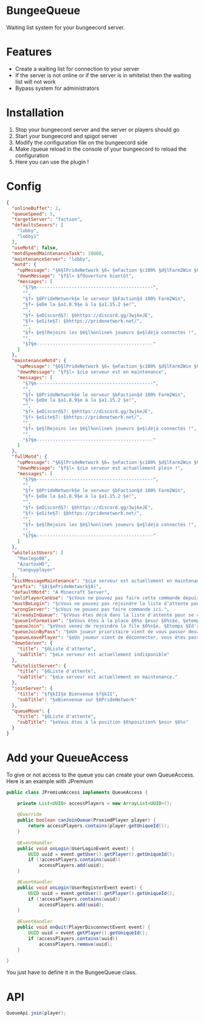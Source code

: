 # BungeeQueue

Waiting list system for your bungeecord server.

# Features

* Create a waiting list for connection to your server
* If the server is not online or if the server is in whitelist then the waiting list will not work
* Bypass system for administrators

# Installation

1. Stop your bungeecord server and the server or players should go
2. Start your bungeecord and spigot server
3. Modify the configuration file on the bungeecord side
4. Make /queue reload in the console of your bungeecord to reload the configuration
5. Here you can use the plugin !

# Config
```json
{
  "onlineBuffer": 2,
  "queueSpeed": 5,
  "targetServer": "faction",
  "defaultsSevers": [
    "lobby",
    "lobby1"
  ],
  "useMotd": false,
  "motdSpeedMaintenanceTask": 10000,
  "maintenanceServer": "lobby",
  "motd": {
    "upMessage": "§6§lPrideNetwork §6✭ §eFaction §c100% §d§lFarm2Win §6✭ §7(§e1.8§7)",
    "downMessage": "§f§l» §fOuverture bientôt",
    "messages": [
      "§7§m-------------------------------------------",
      "",
      "§f» §6PrideNetwork§e le serveur §bFaction§d 100% Farm2Win",
      "§f» §eDe la §a1.8.9§e à la §a1.15.2 §e!",
      "",
      "§f» §eDiscord§7: §bhttps://discord.gg/3wjkeJE",
      "§f» §eSite§7: §bhttps://pridenetwork.net/",
      "",
      "§f» §e§lRejoins les §6§l%online% joueurs §e§ldéjà connectés !",
      "",
      "§7§m-------------------------------------------"
    ]
  },
  "maintenanceMotd": {
    "upMessage": "§6§lPrideNetwork §6✭ §eFaction §c100% §d§lFarm2Win §6✭ §7(§e1.8§7)",
    "downMessage": "§f§l» §cLe serveur est en maintenance",
    "messages": [
      "§7§m-------------------------------------------",
      "",
      "§f» §6PrideNetwork§e le serveur §bFaction§d 100% Farm2Win",
      "§f» §eDe la §a1.8.9§e à la §a1.15.2 §e!",
      "",
      "§f» §eDiscord§7: §bhttps://discord.gg/3wjkeJE",
      "§f» §eSite§7: §bhttps://pridenetwork.net/",
      "",
      "§f» §e§lRejoins les §6§l%online% joueurs §e§ldéjà connectés !",
      "",
      "§7§m-------------------------------------------"
    ]
  },
  "fullMotd": {
    "upMessage": "§6§lPrideNetwork §6✭ §eFaction §c100% §d§lFarm2Win §6✭ §7(§e1.8§7)",
    "downMessage": "§f§l» §cLe serveur est actuellement plein !",
    "messages": [
      "§7§m-------------------------------------------",
      "",
      "§f» §6PrideNetwork§e le serveur §bFaction§d 100% Farm2Win",
      "§f» §eDe la §a1.8.9§e à la §a1.15.2 §e!",
      "",
      "§f» §eDiscord§7: §bhttps://discord.gg/3wjkeJE",
      "§f» §eSite§7: §bhttps://pridenetwork.net/",
      "",
      "§f» §e§lRejoins les §6§l%online% joueurs §e§ldéjà connectés !",
      "",
      "§7§m-------------------------------------------"
    ]
  },
  "whitelistUsers": [
    "Maxlego08",
    "AzartoxHD",
    "tanguyplayer"
  ],
  "kickMessageMaintenance": "§cLe serveur est actuellement en maintenance",
  "prefix": "§8(§ePrideNetwork§8)",
  "defaultMotd": "A Minecraft Server",
  "onliPlayerCanUse": "§cVous ne pouvez pas faire cette commande depuis la console.",
  "mustBeLogin": "§cVous ne pouvez pas rejoindre la liste d'attente pour le moment.",
  "wrongServer": "§cVous ne pouvez pas faire commande ici.",
  "alreadyInQueue": "§cVous êtes déjà dans la liste d'attente pour se connecter au serveur.",
  "queueInformation": "§eVous êtes à la place §6%s §esur §6%s§e, §etemps §ed'attente §eestité §eà §6%s§e.",
  "queueJoin": "§eVous venez de rejoindre la file §6%s§e, §Etemps §Ed'attente §Eestimé §eà §6%s§e.",
  "queueJoinByPass": "§eUn joueur prioritaire vient de vous passer devant.",
  "queueLeavePlayer": "§eUn joueur vient de déconnecter, vous êtes passez à la position §6%s §esur §6%s§e.",
  "downServer": {
    "title": "§6Liste d'attente",
    "subTitle": "§eLe serveur est actuellement indisponible"
  },
  "whitelistServer": {
    "title": "§6Liste d'attente",
    "subTitle": "§eLe serveur est actuellement en maintenance."
  },
  "joinServer": {
    "title": "§f§kII§e Bienvenue §f§kII",
    "subTitle": "§eBienvenue sur §6PrideNetwork"
  },
  "queueMove": {
    "title": "§6Liste d'attente",
    "subTitle": "§eVous êtes à la position §6%position% §esur §6%s"
  }
}
```

# Add your QueueAccess

To give or not access to the queue you can create your own QueueAccess. Here is an example with JPremium
```java
public class JPremiumAccess implements QueueAccess {

	private List<UUID> accessPlayers = new ArrayList<UUID>();
	
	@Override
	public boolean canJoinQueue(ProxiedPlayer player) {
		return accessPlayers.contains(player.getUniqueId());
	}
	
	@EventHandler
	public void onLogin(UserLoginEvent event) {
		UUID uuid = event.getUser().getPlayer().getUniqueId();
		if (!accessPlayers.contains(uuid))
			accessPlayers.add(uuid);
	}

	@EventHandler
	public void onLogin(UserRegisterEvent event) {
		UUID uuid = event.getUser().getPlayer().getUniqueId();
		if (!accessPlayers.contains(uuid))
			accessPlayers.add(uuid);
	}
	
	@EventHandler
	public void onQuit(PlayerDisconnectEvent event) {
		UUID uuid = event.getPlayer().getUniqueId();
		if (accessPlayers.contains(uuid))
			accessPlayers.remove(uuid);
	}

}
```
You just have to define it in the BungeeQueue class.

# API
```java
QueueApi.join(player);
```
